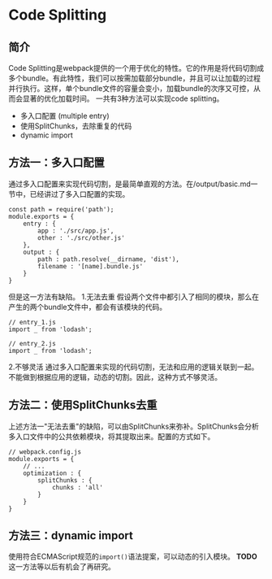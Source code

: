 # Code Splitting

## 简介
Code Splitting是webpack提供的一个用于优化的特性。它的作用是将代码切割成多个bundle。有此特性，我们可以按需加载部分bundle，并且可以让加载的过程并行执行。这样，单个bundle文件的容量会变小，加载bundle的次序又可控，从而会显著的优化加载时间。
一共有3种方法可以实现code splitting。
- 多入口配置 (multiple entry)
- 使用SplitChunks，去除重复的代码
- dynamic import

## 方法一：多入口配置
通过多入口配置来实现代码切割，是最简单直观的方法。在/output/basic.md一节中，已经讲过了多入口配置的实现。
```
const path = require('path');
module.exports = {
    entry : {
        app : './src/app.js',
        other : './src/other.js'
    },
    output : {
        path : path.resolve(__dirname, 'dist'),
        filename : '[name].bundle.js'
    }
}
```
但是这一方法有缺陷。
1.无法去重
假设两个文件中都引入了相同的模块，那么在产生的两个bundle文件中，都会有该模块的代码。
```
// entry_1.js
import _ from 'lodash';

// entry_2.js
import _ from 'lodash';
```
2.不够灵活
通过多入口配置来实现的代码切割，无法和应用的逻辑关联到一起。不能做到根据应用的逻辑，动态的切割。因此，这种方式不够灵活。

## 方法二：使用SplitChunks去重
上述方法一"无法去重"的缺陷，可以由SplitChunks来弥补。SplitChunks会分析多入口文件中的公共依赖模块，将其提取出来。配置的方式如下。
```
// webpack.config.js
module.exports = {
    // ...
    optimization : {
        splitChunks : {
            chunks : 'all'
        }
    }
}
```
## 方法三：dynamic import
使用符合ECMAScript规范的``import()``语法提案，可以动态的引入模块。
**TODO** 这一方法等以后有机会了再研究。
